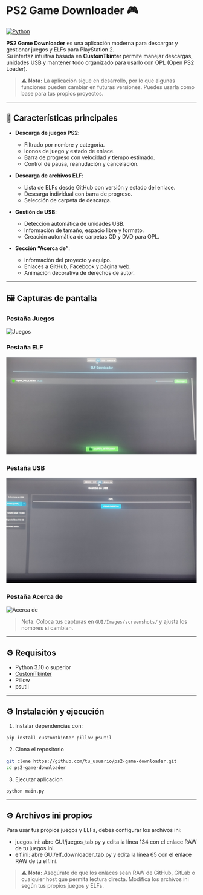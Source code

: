 # PS2 Game Downloader 🎮

[![Python](https://img.shields.io/badge/python-3.10+-blue)](https://www.python.org/)

**PS2 Game Downloader** es una aplicación moderna para descargar y gestionar juegos y ELFs para PlayStation 2.  
Su interfaz intuitiva basada en **CustomTkinter** permite manejar descargas, unidades USB y mantener todo organizado para usarlo con OPL (Open PS2 Loader).

> ⚠️ **Nota:** La aplicación sigue en desarrollo, por lo que algunas funciones pueden cambiar en futuras versiones. Puedes usarla como base para tus propios proyectos.

---

## 🎯 Características principales

- **Descarga de juegos PS2**:
  - Filtrado por nombre y categoría.
  - Iconos de juego y estado de enlace.
  - Barra de progreso con velocidad y tiempo estimado.
  - Control de pausa, reanudación y cancelación.

- **Descarga de archivos ELF**:
  - Lista de ELFs desde GitHub con versión y estado del enlace.
  - Descarga individual con barra de progreso.
  - Selección de carpeta de descarga.

- **Gestión de USB**:
  - Detección automática de unidades USB.
  - Información de tamaño, espacio libre y formato.
  - Creación automática de carpetas CD y DVD para OPL.

- **Sección “Acerca de”**:
  - Información del proyecto y equipo.
  - Enlaces a GitHub, Facebook y página web.
  - Animación decorativa de derechos de autor.

---

## 🖼 Capturas de pantalla

### Pestaña Juegos
![Juegos](./GUI/Images/IMG_20250909_201847.jpg)

### Pestaña ELF
![ELF](./GUI/Images/IMG_20250909_202028.jpg)

### Pestaña USB
![USB](./GUI/Images/IMG_20250909_201958.jpg)

### Pestaña Acerca de
![Acerca de](./GUI/Images/IMG_20250909_201749.jpg)

> Nota: Coloca tus capturas en `GUI/Images/screenshots/` y ajusta los nombres si cambian.

---

## ⚙ Requisitos

- Python 3.10 o superior  
- [CustomTkinter](https://github.com/TomSchimansky/CustomTkinter)  
- Pillow  
- psutil

---

## ⚙ Instalación y ejecución

1. Instalar dependencias con:

```bash
pip install customtkinter pillow psutil
```

2. Clona el repositorio

```bash
git clone https://github.com/tu_usuario/ps2-game-downloader.git
cd ps2-game-downloader
```

3. Ejecutar aplicacion

```bash
python main.py
```
---

## ⚙ Archivos ini propios

Para usar tus propios juegos y ELFs, debes configurar los archivos ini:

- juegos.ini: abre GUI/juegos_tab.py y edita la línea 134 con el enlace RAW de tu juegos.ini.
- elf.ini: abre GUI/elf_downloader_tab.py y edita la línea 65 con el enlace RAW de tu elf.ini.

> ⚠️ **Nota:** Asegúrate de que los enlaces sean RAW de GitHub, GitLab o cualquier host que permita lectura directa.
> Modifica los archivos ini según tus propios juegos y ELFs. 

  


